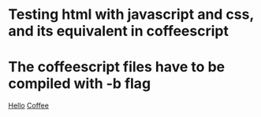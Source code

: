 # Testing html with javascript and css, and its equivalent in coffeescript
# The coffeescript files have to be compiled with -b flag

[Hello](https://hayu.github.io/dyno/hello/js/index.html)
[Coffee](https://hayu.github.io/dyno/hello/coffee/index.html)
